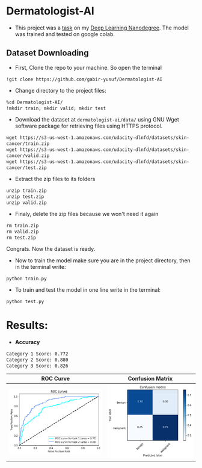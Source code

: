 [image1]: ./images/ROC_Curve.png 
[image2]: ./images/Confusion_Matrix.png 

# Dermatologist-AI
- This project was a [task](https://github.com/udacity/dermatologist-ai) on my [Deep Learning Nanodegree](https://www.udacity.com/course/deep-learning-nanodegree--nd101). The model was trained and tested on google colab.
## Dataset Downloading
- First, Clone the repo to your machine. So open the terminal
```shell
!git clone https://github.com/gabir-yusuf/Dermatologist-AI
```
- Change directory to the project files:
```shell
%cd Dermatologist-AI/
!mkdir train; mkdir valid; mkdir test
```
- Download the dataset at `dermatologist-ai/data/` using GNU Wget software package for retrieving files using HTTPS protocol.
```shell
wget https://s3-us-west-1.amazonaws.com/udacity-dlnfd/datasets/skin-cancer/train.zip
wget https://s3-us-west-1.amazonaws.com/udacity-dlnfd/datasets/skin-cancer/valid.zip
wget https://s3-us-west-1.amazonaws.com/udacity-dlnfd/datasets/skin-cancer/test.zip
```
- Extract the zip files to its folders
```shell
unzip train.zip
unzip test.zip
unzip valid.zip
```
- Finaly, delete the zip files because we won't need it again
```shell
rm train.zip
rm valid.zip
rm test.zip
```
Congrats. Now the dataset is ready.

- Now to train the model make sure you are in the project directory, then in the terminal write:
```shell
python train.py
```
- To train and test the model in one line write in the terminal:
```shell
python test.py
```
# Results:
- **Accuracy**
```
Category 1 Score: 0.772
Category 2 Score: 0.880
Category 3 Score: 0.826
```



ROC Curve                  |Confusion Matrix        
:-------------------------:|:-------------------------:
![image1]                  |![Confusion Matrix][image2]    



